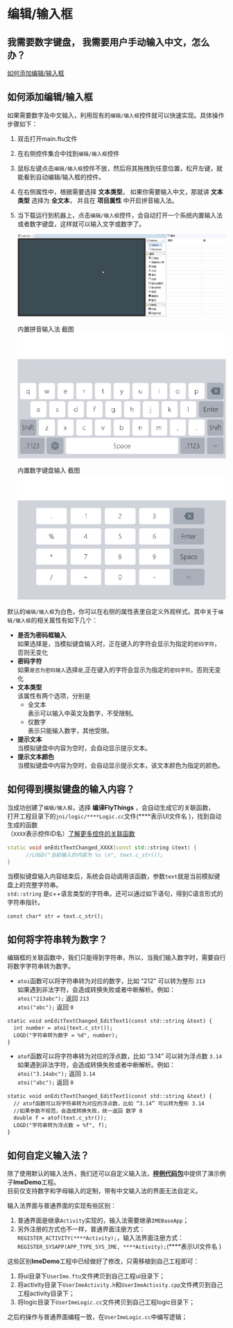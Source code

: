 # 编辑/输入框
## 我需要数字键盘， 我需要用户手动输入中文，怎么办？
[如何添加编辑/输入框](#add_edit_text)

## <span id = "add_edit_text">如何添加编辑/输入框</span>
如果需要数字及中文输入，利用现有的`编辑/输入框`控件就可以快速实现。具体操作步骤如下：
1. 双击打开main.ftu文件
2. 在右侧控件集合中找到`编辑/输入框`控件
3. 鼠标左键点击`编辑/输入框`控件不放，然后将其拖拽到任意位置，松开左键，就能看到自动编辑/输入框的控件。  
4. 在右侧属性中，根据需要选择 **文本类型**， 如果你需要输入中文，那就讲 **文本类型** 选择为 **全文本**， 并且在 **项目属性** 中开启拼音输入法。 
5. 当下载运行到机器上，点击`编辑/输入框`控件，会自动打开一个系统内置输入法或者数字键盘，这样就可以输入文字或数字了。
    
    ![创建编辑框](assets/EditText-create.gif)     

    内置拼音输入法 截图
     ![](assets/edittext/input_method.jpg)    
    
    内置数字键盘输入  截图
      ![](assets/edittext/input_method_num.jpg)
  
默认的`编辑/输入框`为白色，你可以在右侧的属性表里自定义外观样式。其中关于`编辑/输入框`的相关属性有如下几个：
  * **是否为密码框输入**  
    如果选择是，当模拟键盘输入时，正在键入的字符会显示为指定的`密码字符`，否则无变化
  * **密码字符**  
    如果`是否为密码输入`选择`是`,正在键入的字符会显示为指定的`密码字符`，否则无变化
  * **文本类型**  
    该属性有两个选项，分别是  
       * 全文本  
      表示可以输入中英文及数字，不受限制。
       * 仅数字  
      表示只能输入数字，其他受限。
  * **提示文本**  
    当模拟键盘中内容为空时，会自动显示提示文本。
  * **提示文本颜色**  
    当模拟键盘中内容为空时，会自动显示提示文本，该文本颜色为指定的颜色。

## 如何得到模拟键盘的输入内容？
当成功创建了`编辑/输入框`，选择 **编译FlyThings** ，会自动生成它的关联函数，  
打开工程目录下的`jni/logic/****Logic.cc`文件(\*\*\*\*表示UI文件名 )，找到自动生成的函数    
（`XXXX`表示控件ID名）[了解更多控件的关联函数](relation_function.md)
```c++
static void onEditTextChanged_XXXX(const std::string &text) {
	  //LOGD("当前输入的内容为 %s \n", text.c_str());
}
```
当模拟键盘输入内容结束后，系统会自动调用该函数，参数`text`就是当前模拟键盘上的完整字符串。  
`std::string` 是c++语言类型的字符串。还可以通过如下语句，得到C语言形式的字符串指针。
```
const char* str = text.c_str();
```
  


## 如何将字符串转为数字？  
编辑框的关联函数中，我们只能得到字符串，所以，当我们输入数字时，需要自行将数字字符串转为数字。    
* `atoi`函数可以将字符串转为对应的数字，比如 “212” 可以转为整形 `213`  
  如果遇到非法字符，会造成转换失败或者中断解析。例如：  
  `atoi("213abc");` 返回 `213`  
  `atoi("abc");`  返回 `0`
```
static void onEditTextChanged_EditText1(const std::string &text) {
  int number = atoi(text.c_str());
  LOGD("字符串转为数字 = %d", number);
}
```
* `atof`函数可以将字符串转为对应的浮点数，比如 “3.14” 可以转为浮点数 `3.14`  
  如果遇到非法字符，会造成转换失败或者中断解析。例如：  
  `atoi("3.14abc");` 返回 `3.14`  
  `atoi("abc");`  返回 `0`
```
static void onEditTextChanged_EditText1(const std::string &text) {
  // atof函数可以将字符串转为对应的浮点数，比如 “3.14” 可以转为整形 3.14
  //如果参数不规范，会造成转换失败，统一返回 数字 0
  double f = atof(text.c_str());
  LOGD("字符串转为浮点数 = %f", f);
}
```

## 如何自定义输入法？
除了使用默认的输入法外，我们还可以自定义输入法，[**样例代码包**](demo_download.md#demo_download)中提供了演示例子**ImeDemo**工程。   
目前仅支持数字和字母输入的定制，带有中文输入法的界面无法自定义。

输入法界面与普通界面的实现有些区别：
1. 普通界面是继承`Activity`实现的，输入法需要继承`IMEBaseApp`；
2. 另外注册的方式也不一样，普通界面注册方式：`REGISTER_ACTIVITY(****Activity);`，输入法界面注册方式：`REGISTER_SYSAPP(APP_TYPE_SYS_IME, ****Activity);`(\*\*\*\*表示UI文件名 )

这些区别**ImeDemo**工程中已经做好了修改，只需移植到自己工程即可：
1. 将ui目录下`UserIme.ftu`文件拷贝到自己工程ui目录下；
2. 将activity目录下`UserImeActivity.h`和`UserImeActivity.cpp`文件拷贝到自己工程activity目录下；
3. 将logic目录下`UserImeLogic.cc`文件拷贝到自己工程logic目录下；

之后的操作与普通界面编程一致，在`UserImeLogic.cc`中编写逻辑；